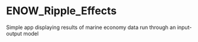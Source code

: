 # ENOW_Ripple_Effects
Simple app displaying results of marine economy data run through an input-output model
